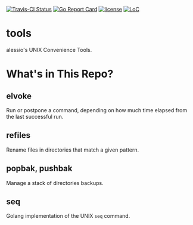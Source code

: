 [![Travis-CI Status](https://api.travis-ci.org/alessio/unixtools.png?branch=main)](http://travis-ci.org/#!/alessio/unixtools)
[![Go Report Card](https://goreportcard.com/badge/github.com/alessio/unixtools)](https://goreportcard.com/report/github.com/alessio/unixtools)
[![license](https://img.shields.io/github/license/alessio/unixtools.svg)](https://github.com/alessio/unixtools/blob/master/LICENSE)
[![LoC](https://tokei.rs/b1/github/alessio/unixtools)](https://github.com/alessio/unixtools)

# tools

alessio's UNIX Convenience Tools.

# What's in This Repo?

## elvoke

Run or postpone a command, depending on how much time elapsed from the last successful run.

## refiles

Rename files in directories that match a given pattern.

## popbak, pushbak

Manage a stack of directories backups.

## seq

Golang implementation of the UNIX `seq` command.
